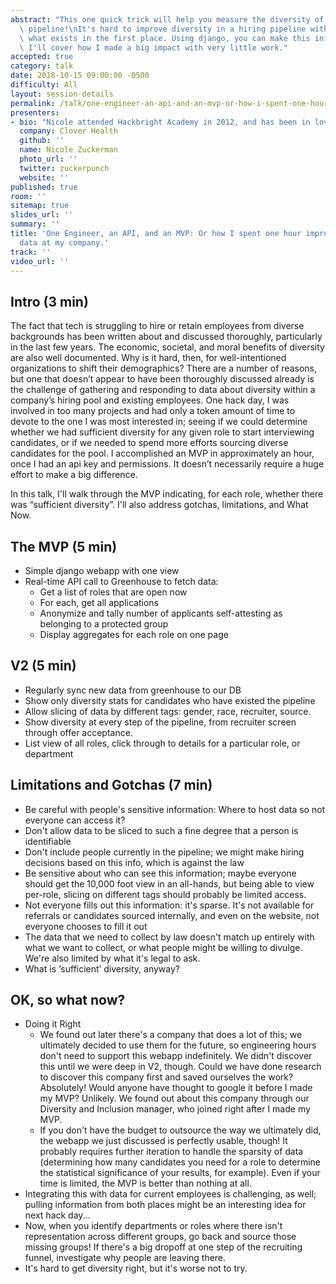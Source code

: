 ```yaml
---
abstract: "This one quick trick will help you measure the diversity of your hiring\
  \ pipeline!\nIt's hard to improve diversity in a hiring pipeline without measuring\
  \ what exists in the first place. Using django, you can make this information visible.\
  \ I'll cover how I made a big impact with very little work."
accepted: true
category: talk
date: 2018-10-15 09:00:00 -0500
difficulty: All
layout: session-details
permalink: /talk/one-engineer-an-api-and-an-mvp-or-how-i-spent-one-hour-improving-hiring-data-at-my-company/
presenters:
- bio: "Nicole attended Hackbright Academy in 2012, and has been in love with python ever since. She can currently be found at Clover Health, tackling with glee data pipelines and APIs and human systems. In her free time, Nicole is an avid dancer and teacher, sci-fi book fanatic, soul and jazz aficionado, and cheese lover. She has an MA in English Literature and Women's Studies from the University of Liverpool."
  company: Clover Health
  github: ''
  name: Nicole Zuckerman
  photo_url: ''
  twitter: zuckerpunch
  website: ''
published: true
room: ''
sitemap: true
slides_url: ''
summary: ''
title: 'One Engineer, an API, and an MVP: Or how I spent one hour improving hiring
  data at my company.'
track: ''
video_url: ''
---
```


Intro (3 min)
---------------------
The fact that tech is struggling to hire or retain employees from diverse backgrounds has been written about and discussed thoroughly, particularly in the last few years. The economic, societal, and moral benefits of diversity are also well documented. Why is it hard, then, for well-intentioned organizations to shift their demographics? There are a number of reasons, but one that doesn’t appear to have been thoroughly discussed already is the challenge of gathering and responding to data about diversity within a company’s hiring pool and existing employees.  One hack day, I was involved in too many projects and had only a token amount of time to devote to the one I was most interested in; seeing if we could determine whether we had sufficient diversity for any given role to start interviewing candidates, or if we needed to spend more efforts sourcing diverse candidates for the pool.  I accomplished an MVP in approximately an hour, once I had an api key and permissions.  It doesn’t necessarily require a huge effort to make a big difference.


In this talk, I'll walk through the MVP indicating, for each role, whether there was “sufficient diversity”.  I'll also address gotchas, limitations, and What Now.

The MVP (5 min)
---------------------
* Simple django webapp with one view
* Real-time API call to Greenhouse to fetch data:
    * Get a list of roles that are open now
    * For each, get all applications
    * Anonymize and tally number of applicants self-attesting as belonging to a protected group
    * Display aggregates for each role on one page

V2 (5 min)
---------------------
* Regularly sync new data from greenhouse to our DB
* Show only diversity stats for candidates who have existed the pipeline
* Allow slicing of data by different tags: gender, race, recruiter, source.
* Show diversity at every step of the pipeline, from recruiter screen through offer acceptance.
* List view of all roles, click through to details for a particular role, or department

Limitations and Gotchas (7 min)
---------------------
* Be careful with people's sensitive information: Where to host data so not everyone can access it?
* Don't allow data to be sliced to such a fine degree that a person is identifiable
* Don't include people currently in the pipeline; we might make hiring decisions based on this info, which is against the law
* Be sensitive about who can see this information; maybe everyone should get the 10,000 foot view in an all-hands, but being able to view per-role, slicing on different tags should probably be limited access.
* Not everyone fills out this information: it's sparse.  It's not available for referrals or candidates sourced internally, and even on the website, not everyone chooses to fill it out
* The data that we need to collect by law doesn't match up entirely with what we want to collect, or what people might be willing to divulge.  We're also limited by what it's legal to ask.
* What is ‘sufficient’ diversity, anyway?


OK, so what now?
---------------------
* Doing it Right
    * We found out later there's a company that does a lot of this; we ultimately decided to use them for the future, so engineering hours don't need to support this webapp indefinitely.  We didn't discover this until we were deep in V2, though. Could we have done research to discover this company first and saved ourselves the work? Absolutely!  Would anyone have thought to google it before I made my MVP?  Unlikely.  We found out about this company through our Diversity and Inclusion manager, who joined right after I made my MVP.  
    * If you don't have the budget to outsource the way we ultimately did, the webapp we just discussed is perfectly usable, though!  It probably requires further iteration to handle the sparsity of data (determining how many candidates you need for a role to determine the statistical significance of your results, for example).  Even if your time is limited, the MVP is better than nothing at all.
* Integrating this with data for current employees is challenging, as well; pulling information from both places might be an interesting idea for next hack day...
* Now, when you identify departments or roles where there isn't representation across different groups, go back and source those missing groups!  If there's a big dropoff at one step of the recruiting funnel, investigate why people are leaving there.
* It's hard to get diversity right, but it's worse not to try.
